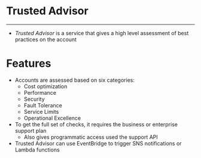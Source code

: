 # Trusted Advisor

---

- *Trusted Advisor* is a service that gives a high level assessment of best practices on the account

# Features

- Accounts are assessed based on six categories:
    - Cost optimization
    - Performance
    - Security
    - Fault Tolerance
    - Service Limits
    - Operational Excellence
- To get the full set of checks, it requires the business or enterprise support plan
    - Also gives programmatic access used the support API
- Trusted Advisor can use EventBridge to trigger SNS notifications or Lambda functions
